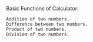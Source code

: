 Basic Functions of Calculator:

    Addition of two numbers.
    Difference between two numbers.
    Product of two numbers.
    Division of two numbers.
